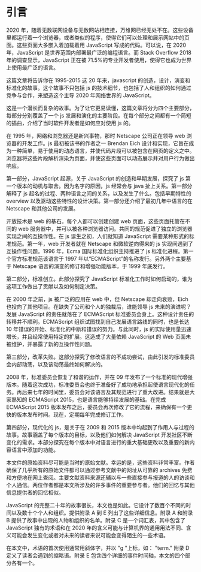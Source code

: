# 引言

2020 年，随着无数联网设备与无数网站相连接，万维网已经无处不在。这些设备里都运行着一个浏览器，或者类似的程序，使得它们可以处理和展示网站中的页面。这些页面大多嵌入着加载着用 JavaScript 写成的代码。可以说，在 2020 年，JavaScript 是世界范围内部署最广泛的编程语言。而 Stack Overflow 2018 年的调查显示，JavaScript 正在被 71.5%的专业开发者使用，使得它也成为世界上使用最广泛的语言。

这篇文章将告诉你在 1995-2015 这 20 年来，javascript 的创造，设计，演变和标准化的故事。这个故事不只包括 js 的技术细节，也包括了人和组织的如何通过竞争与合作，来塑造这个主导 2020 年网络世界的 JavaScript。

这是一个漫长而复杂的故事。为了让它更易读懂，这篇文章将分为四个主要部分，每部分分别覆盖了一个 js 发展和演化的主要阶段。在每个部分之间都有一个简短的插曲，介绍了当时软件开发者是如何应对使用 js 的。

在 1995 年，网络和浏览器还是新兴事物，那时 Netscape 公司正在领导 web 浏览器的开发工作。js 最初被该书的作者之一 Brendan Eich 设计和实现，它旨在成为一种简单，易于使用的动态语言，并使代码片段可以被包含在网页的定义之中。浏览器将这些片段解析渲染为页面，并使这些页面可以动态展示并对用户行为做出响应。

第一部分，JavaScript 起源，关于 JavaScript 的创造和早期发展，探究了 js 第一个版本的动机与取舍。因为名字的原因，js 经常会与 java 扯上关系。第一部分解释了 js 起名的过程、两种语言之间的关系，以及发生了什么。包括早期特性的 overview 以及驱动这些特性的设计决策。第一部分还介绍了最初几年中语言的在 Netscape 和其他公司的发展。

开放技术是 web 的基石。每个人都可以创建创建 web 页面，这些页面托管在不同的 web 服务器中，并可以被各种浏览器访问。共同的规范促进了独立的浏览器实现之间的互操作性。在 js 诞生之初，人们就知道 JavaScript 需要某种形式的标准规范。第一年，web 开发者就在 Netscape 和微软逆向得来的 js 实现间遇到了互操作性问题。1996 年，Ecma 国际标准化组织主持推进了 js 标准化进程。第一个官方标准规范该语言于 1997 年以“ECMAScript”的名称发行。另外两个主要基于 Netscape 语言的演变的修订和增强功能版本，于 1999 年底发行。

第二部分，标准创立。此部分探究了 JavaScript 标准化工作时如何启动的，谁为这项工作做出了贡献以及如何制定决策。

在 2000 年之前，js 被广泛的应用在 web 中，但 Netscape 却走向衰败，Eich 也投向了其他项目。在缺失了公司和个人的独裁后，谁能领导 js 未来的演进呢？发展 JavaScript 的责任就落在了 ECMAScript 标准委员会身上。这种设计责任的转移并不顺利。ECMAScript 组织试图找到自己发展语言路线的同时，也是长达 10 年错误的开始、标准化的中断和错误的努力。与此同时，js 的实际使用量迅速增长，并且经常使用特定的扩展。这造成了大量依赖 JavaScript 的 Web 页面未被维护，并暴露了新的互操作性问题。

第三部分，改革失败。这部分探究了修改语言的不成功尝试，由此引发的标准委员会内部动荡，以及该动荡最终如何解决的。

2008 年，标准委员会恢复了和谐的运作，并在 09 年发布了一个标准的现代增强版本。随着这次成功，标准委员会也终于准备好了成功地承担起使语言现代化的任务。再后来七年的时间里，委员会对该语言及其规范进行了重大改进。结果就是大家熟知的 ECMAScript 2015，也是语言能够持续发展的基础。在完成 ECMAScript 2015 版本发布之后，委员会再次修改了它的流程，来确保有一个更快的版本发布时间。现在，定期每年完成修订工作。

第四部分，现代化的 js，是关于在 2009 和 2015 版本中均起到了作用人与过程的故事。故事涵盖了每个版本的目标，以及他们如何解决 JavaScript 开发社区不断变化的需求。本部分探究在每个版本中对语言进行的重大基础更改以及重要的新内容语言中添加的功能。

本文件的原始资料尽可能是当时的原始文献。幸运的是，这些资料非常丰富。作者确保了几乎所有的原始文件都可以通过参考文献中的网址从可靠的 archives 免费和方便地在网上查阅。主要文献资料来源还辅以与一些直接参与报道的人的访谈和个人通信。两位作者都是本文所涉及的许多事件的重要参与者。他们的回忆与其他信息提供者的回忆相似。

JavaScript 的完整二十年的故事很长，本文也是如此。它设计了数百个不同的时间以及数十个个人和组织。提供附录 A 到 E 列出了这些详细信息。附录 A 和附录 B 提供了故事中出现的人物和组织的名单。附录 C 是一个词汇表，其中包含了 JavaScript 独有的术语和在 2020 年的含义可能与计算机界的通用用法不同、含义可能会发生变化或者对未来的读者来说可能会变得陌生的一些术语。

在本文中，术语的首次使用通常用斜体字，并以 "g "上标，如： "term." 附录 D 定义了读者会遇到的缩略语。附录 E 包含四个详细的事件时间轴，本文的四个部分各有一个。
